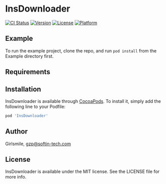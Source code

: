 # InsDownloader

[![CI Status](https://img.shields.io/travis/Girlsmile/InsDownloader.svg?style=flat)](https://travis-ci.org/Girlsmile/InsDownloader)
[![Version](https://img.shields.io/cocoapods/v/InsDownloader.svg?style=flat)](https://cocoapods.org/pods/InsDownloader)
[![License](https://img.shields.io/cocoapods/l/InsDownloader.svg?style=flat)](https://cocoapods.org/pods/InsDownloader)
[![Platform](https://img.shields.io/cocoapods/p/InsDownloader.svg?style=flat)](https://cocoapods.org/pods/InsDownloader)

## Example

To run the example project, clone the repo, and run `pod install` from the Example directory first.

## Requirements

## Installation

InsDownloader is available through [CocoaPods](https://cocoapods.org). To install
it, simply add the following line to your Podfile:

```ruby
pod 'InsDownloader'
```

## Author

Girlsmile, gzp@softin-tech.com

## License

InsDownloader is available under the MIT license. See the LICENSE file for more info.
